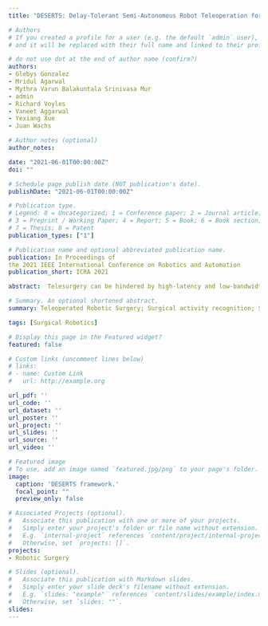 ```yaml
---
title: "DESERTS: Delay-Tolerant Semi-Autonomous Robot Teleoperation for Surgery"

# Authors
# If you created a profile for a user (e.g. the default `admin` user), write the username (folder name) here 
# and it will be replaced with their full name and linked to their profile.

# do not use dot at the end of author name (confirm?)
authors:
- Glebys Gonzalez
- Mridul Agarwal
- Mythra Varun Balakuntala Srinivasa Mur
- admin
- Richard Voyles
- Vaneet Aggarwal
- Yexiang Xue
- Juan Wachs

# Author notes (optional)
author_notes:

date: "2021-06-01T00:00:00Z"
doi: ""

# Schedule page publish date (NOT publication's date).
publishDate: "2021-06-01T00:00:00Z"

# Publication type.
# Legend: 0 = Uncategorized; 1 = Conference paper; 2 = Journal article;
# 3 = Preprint / Working Paper; 4 = Report; 5 = Book; 6 = Book section;
# 7 = Thesis; 8 = Patent
publication_types: ["1"]

# Publication name and optional abbreviated publication name.
publication: In Proceedings of
the 2021 IEEE International Conference on Robotics and Automation 
publication_short: ICRA 2021

abstract:  Telesurgery can be hindered by high-latency and low-bandwidth communication networks, often found in austere settings. Even delays of less than one second are known to negatively impact surgeries. To tackle the effects of connectivity associated with telerobotic surgeries, we propose the DESERTS framework. DESERTS provides a novel simulator interface where the surgeon can operate directly on a virtualized reality simulation and the activities are mirrored in a remote robot, almost simultaneously. Thus, the surgeon can perform the surgery uninterrupted, while high-level commands are extracted from his motions and are sent to a remote robotic agent. The simulated setup mirrors the remote environment, including an alphablended view of the remote scene. The framework abstracts the actions into atomic surgical maneuvers (surgemes) which eliminate the need to transmit compressed video information. This system uses a deep learning based architecture to perform live recognition of the surgemes executed by the operator. The robot then executes the received surgemes, thereby achieving semiautonomy. The framework’s performance was tested on a peg transfer task. We evaluated the accuracy of the recognition and execution module independently as well as during live execution. Furthermore, we assessed the framework’s performance in the presence of increasing delays. Notably, the system maintained a task success rate of 87% from no-delays to 5 seconds of delay.

# Summary. An optional shortened abstract.
summary: Teleoperated Robotic Surgery; Surgical activity recognition; Surgical vision and perception

tags: [Surgical Robotics]

# Display this page in the Featured widget?
featured: false

# Custom links (uncomment lines below)
# links:
# - name: Custom Link
#   url: http://example.org

url_pdf: ''
url_code: ''
url_dataset: ''
url_poster: ''
url_project: ''
url_slides: ''
url_source: ''
url_video: ''

# Featured image
# To use, add an image named `featured.jpg/png` to your page's folder. 
image:
  caption: 'DESERTS framework.'
  focal_point: ""
  preview_only: false

# Associated Projects (optional).
#   Associate this publication with one or more of your projects.
#   Simply enter your project's folder or file name without extension.
#   E.g. `internal-project` references `content/project/internal-project/index.md`.
#   Otherwise, set `projects: []`.
projects:
- Robotic Surgery

# Slides (optional).
#   Associate this publication with Markdown slides.
#   Simply enter your slide deck's filename without extension.
#   E.g. `slides: "example"` references `content/slides/example/index.md`.
#   Otherwise, set `slides: ""`.
slides: 
---
```

